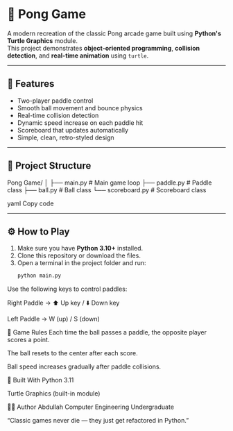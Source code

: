 # 🏓 Pong Game

A modern recreation of the classic Pong arcade game built using **Python's Turtle Graphics** module.  
This project demonstrates **object-oriented programming**, **collision detection**, and **real-time animation** using `turtle`.

---

## 🎯 Features

- Two-player paddle control  
- Smooth ball movement and bounce physics  
- Real-time collision detection  
- Dynamic speed increase on each paddle hit  
- Scoreboard that updates automatically  
- Simple, clean, retro-styled design  

---

## 🧠 Project Structure

Pong Game/
│
├── main.py # Main game loop
├── paddle.py # Paddle class
├── ball.py # Ball class
└── scoreboard.py # Scoreboard class

yaml
Copy code

---

## ⚙️ How to Play

1. Make sure you have **Python 3.10+** installed.  
2. Clone this repository or download the files.  
3. Open a terminal in the project folder and run:
   ```bash
   python main.py
Use the following keys to control paddles:

Right Paddle → ⬆️ Up key / ⬇️ Down key

Left Paddle → W (up) / S (down)

🧩 Game Rules
Each time the ball passes a paddle, the opposite player scores a point.

The ball resets to the center after each score.

Ball speed increases gradually after paddle collisions.

🧰 Built With
Python 3.11

Turtle Graphics (built-in module)

🧑‍💻 Author
Abdullah
Computer Engineering Undergraduate

“Classic games never die — they just get refactored in Python.”
